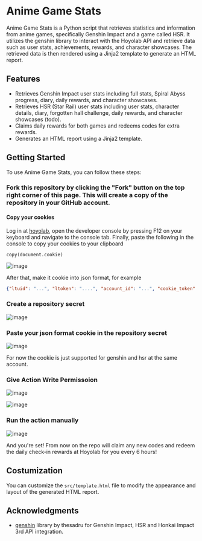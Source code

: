 # Anime Game Stats

Anime Game Stats is a Python script that retrieves statistics and information from anime games, specifically Genshin Impact and a game called HSR. It utilizes the genshin library to interact with the Hoyolab API and retrieve data such as user stats, achievements, rewards, and character showcases. The retrieved data is then rendered using a Jinja2 template to generate an HTML report.

## Features

- Retrieves Genshin Impact user stats including full stats, Spiral Abyss progress, diary, daily rewards, and character showcases.
- Retrieves HSR (Star Rail) user stats including user stats, character details, diary, forgotten hall challenge, daily rewards, and character showcases (todo).
- Claims daily rewards for both games and redeems codes for extra rewards.
- Generates an HTML report using a Jinja2 template.

## Getting Started

To use Anime Game Stats, you can follow these steps:

### Fork this repository by clicking the "Fork" button on the top right corner of this page. This will create a copy of the repository in your GitHub account.
#### Copy your cookies

Log in at [hoyolab](https://hoyolab.com), open the developer console by pressing F12 on your keyboard and navigate to the console tab. Finally, paste the following in the console to copy your cookies to your clipboard

`copy(document.cookie)`

![image](https://github.com/Julius-Ulee/King-Genshin-StarRail-Stats/assets/61336116/2d21f1a1-aa91-44f4-9281-d22e1f38bf04)


After that, make it cookie into json format, for example
```json
{"ltuid": "...", "ltoken": "....", "account_id": "...", "cookie_token": "..."}
```
### Create a repository secret

![image](https://github.com/Julius-Ulee/King-Genshin-StarRail-Stats/assets/61336116/8d822eff-6ade-4c45-87b5-4d67204b44de)


### Paste your json format cookie in the repository secret

![image](https://github.com/Julius-Ulee/King-Genshin-StarRail-Stats/assets/61336116/2ba5961b-d446-41a7-aa4b-cf9646852473)


For now the cookie is just supported for genshin and hsr at the same account.

### Give Action Write Permissoion

![image](https://github.com/Julius-Ulee/King-Genshin-StarRail-Stats/assets/61336116/615152d3-e548-41a2-9724-74ef4d1a320d)


![image](https://github.com/Julius-Ulee/King-Genshin-StarRail-Stats/assets/61336116/2fb0f499-839c-4c7f-a660-76d4053bc786)


### Run the action manually

![image](https://github.com/Julius-Ulee/King-Genshin-StarRail-Stats/assets/61336116/accaefd3-3e67-4ee7-a409-1a5d442cb9db)



And you're set! From now on the repo will claim any new codes and redeem the daily check-in rewards at Hoyolab for you every 6 hours!

## Costumization
You can customize the `src/template.html` file to modify the appearance and layout of the generated HTML report.

## Acknowledgments
- [genshin](https://github.com/thesadru/genshin.py) library by thesadru for Genshin Impact, HSR and Honkai Impact 3rd API integration.
